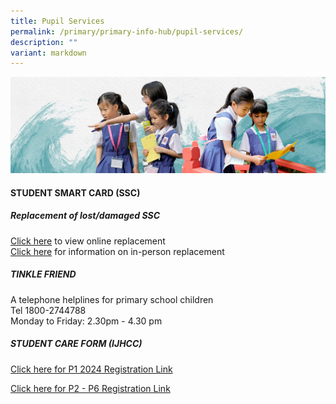 ```yaml
---
title: Pupil Services
permalink: /primary/primary-info-hub/pupil-services/
description: ""
variant: markdown
---
```

![](/images/01%20Banner%20Photos/info-hub.jpg)
<h4><strong>STUDENT SMART CARD (SSC)</strong></h4>

	
##### Replacement of lost/damaged SSC

[Click here](https://www.transitlink.com.sg/eservice/econcession/app_form1.php?app_type=2)  to view online replacement<br>[Click here](https://www.transitlink.com.sg/concession-cards/?tab=pills-card-replacement-tab)  for information on in-person replacement

##### TINKLE FRIEND
A telephone helplines for primary school children<br>
Tel  1800-2744788 <br>
Monday to Friday: 2.30pm - 4.30 pm



##### STUDENT CARE FORM (IJHCC)

[Click here for P1 2024 Registration Link](https://docs.google.com/forms/d/e/1FAIpQLSfPzvxibRa4vgrZcYrhIaOL6XL0yevrelC2sKAqc5bNFc-ehA/closedform)
<br>


[Click here for P2 - P6 Registration Link](https://docs.google.com/forms/d/1-xyEOkqdAcEggxzHaJnlyuE1DYizKQ8ufQXdb1JohHY/closedform)

